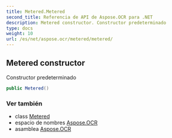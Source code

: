 ```yaml
---
title: Metered.Metered
second_title: Referencia de API de Aspose.OCR para .NET
description: Metered constructor. Constructor predeterminado
type: docs
weight: 10
url: /es/net/aspose.ocr/metered/metered/
---
```

## Metered constructor

Constructor predeterminado

```csharp
public Metered()
```

### Ver también

* class [Metered](../)
* espacio de nombres [Aspose.OCR](../../metered/)
* asamblea [Aspose.OCR](../../../)


